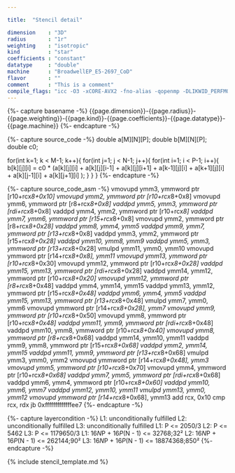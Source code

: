 ```yaml
---

title:  "Stencil detail"

dimension    : "3D"
radius       : "1r"
weighting    : "isotropic"
kind         : "star"
coefficients : "constant"
datatype     : "double"
machine      : "BroadwellEP_E5-2697_CoD"
flavor       : ""
comment      : "This is a comment"
compile_flags: "icc -O3 -xCORE-AVX2 -fno-alias -qopenmp -DLIKWID_PERFMON -I/mnt/opt/likwid-4.3.2/include -L/mnt/opt/likwid-4.3.2/lib -I./stempel/stempel/headers/ ./stempel/headers/timing.c ./stempel/headers/dummy.c solar_compilable.c -o stencil -llikwid"
---
```


{%- capture basename -%}
{{page.dimension}}-{{page.radius}}-{{page.weighting}}-{{page.kind}}-{{page.coefficients}}-{{page.datatype}}-{{page.machine}}
{%- endcapture -%}

{%- capture source_code -%}
double a[M][N][P];
double b[M][N][P];
double c0;

for(int k=1; k < M-1; k++){
  for(int j=1; j < N-1; j++){
    for(int i=1; i < P-1; i++){
      b[k][j][i] = c0 * (a[k][j][i]
        + a[k][j][i-1] + a[k][j][i+1]
        + a[k-1][j][i] + a[k+1][j][i]
        + a[k][j-1][i] + a[k][j+1][i]
        );
    }
  }
}
{%- endcapture -%}

{%- capture source_code_asm -%}
vmovupd ymm3, ymmword ptr [r10+rcx*8+0x10]
vmovupd ymm2, ymmword ptr [r10+rcx*8+0x8]
vmovupd ymm6, ymmword ptr [r8+rcx*8+0x8]
vaddpd ymm5, ymm3, ymmword ptr [rdi+rcx*8+0x8]
vaddpd ymm4, ymm2, ymmword ptr [r10+rcx*8]
vaddpd ymm7, ymm6, ymmword ptr [r15+rcx*8+0x8]
vmovupd ymm2, ymmword ptr [r8+rcx*8+0x28]
vaddpd ymm8, ymm4, ymm5
vaddpd ymm9, ymm7, ymmword ptr [r13+rcx*8+0x8]
vaddpd ymm3, ymm2, ymmword ptr [r15+rcx*8+0x28]
vaddpd ymm10, ymm8, ymm9
vaddpd ymm5, ymm3, ymmword ptr [r13+rcx*8+0x28]
vmulpd ymm11, ymm0, ymm10
vmovupd ymmword ptr [r14+rcx*8+0x8], ymm11
vmovupd ymm13, ymmword ptr [r10+rcx*8+0x30]
vmovupd ymm12, ymmword ptr [r10+rcx*8+0x28]
vaddpd ymm15, ymm13, ymmword ptr [rdi+rcx*8+0x28]
vaddpd ymm14, ymm12, ymmword ptr [r10+rcx*8+0x20]
vmovupd ymm12, ymmword ptr [r8+rcx*8+0x48]
vaddpd ymm4, ymm14, ymm15
vaddpd ymm13, ymm12, ymmword ptr [r15+rcx*8+0x48]
vaddpd ymm6, ymm4, ymm5
vaddpd ymm15, ymm13, ymmword ptr [r13+rcx*8+0x48]
vmulpd ymm7, ymm0, ymm6
vmovupd ymmword ptr [r14+rcx*8+0x28], ymm7
vmovupd ymm9, ymmword ptr [r10+rcx*8+0x50]
vmovupd ymm8, ymmword ptr [r10+rcx*8+0x48]
vaddpd ymm11, ymm9, ymmword ptr [rdi+rcx*8+0x48]
vaddpd ymm10, ymm8, ymmword ptr [r10+rcx*8+0x40]
vmovupd ymm8, ymmword ptr [r8+rcx*8+0x68]
vaddpd ymm14, ymm10, ymm11
vaddpd ymm9, ymm8, ymmword ptr [r15+rcx*8+0x68]
vaddpd ymm2, ymm14, ymm15
vaddpd ymm11, ymm9, ymmword ptr [r13+rcx*8+0x68]
vmulpd ymm3, ymm0, ymm2
vmovupd ymmword ptr [r14+rcx*8+0x48], ymm3
vmovupd ymm5, ymmword ptr [r10+rcx*8+0x70]
vmovupd ymm4, ymmword ptr [r10+rcx*8+0x68]
vaddpd ymm7, ymm5, ymmword ptr [rdi+rcx*8+0x68]
vaddpd ymm6, ymm4, ymmword ptr [r10+rcx*8+0x60]
vaddpd ymm10, ymm6, ymm7
vaddpd ymm12, ymm10, ymm11
vmulpd ymm13, ymm0, ymm12
vmovupd ymmword ptr [r14+rcx*8+0x68], ymm13
add rcx, 0x10
cmp rcx, rdx
jb 0xfffffffffffffee7
{%- endcapture -%}

{%- capture layercondition -%}
L1: unconditionally fulfilled
L2: unconditionally fulfilled
L3: unconditionally fulfilled
L1: P <= 2050/3
L2: P <= 5462
L3: P <= 1179650/3
L1: 16*N*P + 16*P*(N - 1) <= 32768;32²
L2: 16*N*P + 16*P*(N - 1) <= 262144;90²
L3: 16*N*P + 16*P*(N - 1) <= 18874368;850²
{%- endcapture -%}

{% include stencil_template.md %}

